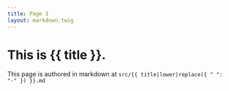 ```yaml
---
title: Page 3
layout: markdown.twig
---
```


# This is {{ title }}.

This page is authored in markdown at `src/{{ title|lower|replace({ " ": "-" }) }}.md`
